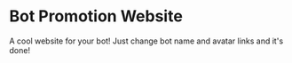 # Bot Promotion Website
A cool website for your bot!
Just change bot name and avatar links and it's done!
